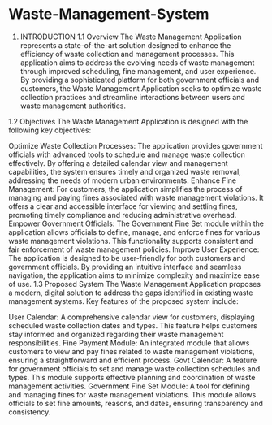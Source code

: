 # Waste-Management-System
1. INTRODUCTION
1.1 Overview
The Waste Management Application represents a state-of-the-art solution designed to enhance the efficiency of waste collection and management processes. This application aims to address the evolving needs of waste management through improved scheduling, fine management, and user experience. By providing a sophisticated platform for both government officials and customers, the Waste Management Application seeks to optimize waste collection practices and streamline interactions between users and waste management authorities.

1.2 Objectives
The Waste Management Application is designed with the following key objectives:

Optimize Waste Collection Processes: The application provides government officials with advanced tools to schedule and manage waste collection effectively. By offering a detailed calendar view and management capabilities, the system ensures timely and organized waste removal, addressing the needs of modern urban environments.
Enhance Fine Management: For customers, the application simplifies the process of managing and paying fines associated with waste management violations. It offers a clear and accessible interface for viewing and settling fines, promoting timely compliance and reducing administrative overhead.
Empower Government Officials: The Government Fine Set module within the application allows officials to define, manage, and enforce fines for various waste management violations. This functionality supports consistent and fair enforcement of waste management policies.
Improve User Experience: The application is designed to be user-friendly for both customers and government officials. By providing an intuitive interface and seamless navigation, the application aims to minimize complexity and maximize ease of use.
1.3 Proposed System
The Waste Management Application proposes a modern, digital solution to address the gaps identified in existing waste management systems. Key features of the proposed system include:

User Calendar: A comprehensive calendar view for customers, displaying scheduled waste collection dates and types. This feature helps customers stay informed and organized regarding their waste management responsibilities.
Fine Payment Module: An integrated module that allows customers to view and pay fines related to waste management violations, ensuring a straightforward and efficient process.
Govt Calendar: A feature for government officials to set and manage waste collection schedules and types. This module supports effective planning and coordination of waste management activities.
Government Fine Set Module: A tool for defining and managing fines for waste management violations. This module allows officials to set fine amounts, reasons, and dates, ensuring transparency and consistency.
